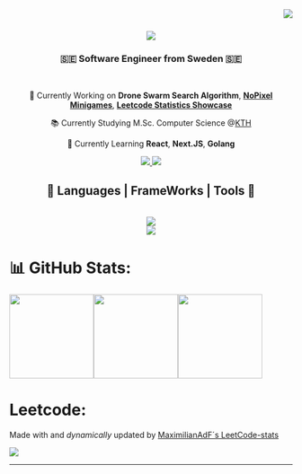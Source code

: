 <img align="right" src="https://visitcount.itsvg.in/api?id=MaximilianAdF&icon=0&color=0">

<h1 align="center">
  <a href="https://git.io/typing-svg">
    <img src="https://readme-typing-svg.herokuapp.com?font=Fira+Code&duration=3000&pause=1000&color=F7F7F7&center=true&vCenter=true&random=false&width=500&height=70&lines=Maximilian;Alvim+de+Faria"/>
  </a>
</h1>

<h3 align="center">🇸🇪 Software Engineer from Sweden 🇸🇪</h3>

<br/>

<div align="center">
  
  💼 Currently Working on **Drone Swarm Search Algorithm**, **[NoPixel Minigames](https://github.com/MaximilianAdF/NoPixel-MiniGames-4.0)**, **[Leetcode Statistics Showcase](https://github.com/MaximilianAdF/Leetcode-Stats)**
  
  📚 Currently Studying M.Sc. Computer Science @<a href="https://github.com/KTH">KTH</a>
  
  🌱 Currently Learning **React**, **Next.JS**, **Golang**

</div>

<div align="center">
  <a href="mailto:maximilian.adf@gmail.com" target="_blank">
    <img src="https://img.shields.io/badge/Gmail-333333?style=for-the-badge&logo=gmail&logoColor=red" target="_blank" />
  </a>
  <a href="https://linkedin.com/in/maximilian-alvim-de-faria-151948241" target="_blank">
    <img src="https://img.shields.io/badge/LinkedIn-333333?style=for-the-badge&logo=linkedin&logoColor=blue" target="_blank">
  </a>
</div>

<h2 align="center">🧩 Languages | FrameWorks | Tools 🧩</h2>
<br/>
<div align="center">
  <a href="https://skillicons.dev">
    <img src="https://skillicons.dev/icons?i=nodejs,github,vscode,express,react"><br/>
    <img src="https://skillicons.dev/icons?i=java,javascript,typescript,html,css,git,golang,c,python">
  </a>
</div>

# 📊 GitHub Stats:
<img src="https://github-readme-stats.vercel.app/api?username=MaximilianAdF&theme=dark&hide_border=false&include_all_commits=false&count_private=false" height="150px"><img src="https://github-readme-stats.vercel.app/api/top-langs/?username=MaximilianAdF&theme=dark&hide_border=false&include_all_commits=false&count_private=false&layout=compact" height="150px"><img src="https://github-readme-streak-stats.herokuapp.com/?user=MaximilianAdF&theme=dark&hide_border=false" height="150px">

# Leetcode:
Made with and *dynamically* updated by [MaximilianAdF´s LeetCode-stats](https://github.com/MaximilianAdF/Leetcode-Stats)

![](https://leetcode-stats-inky.vercel.app/?username=Makimi)

---
